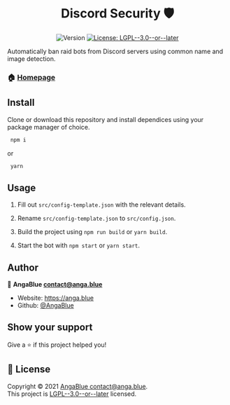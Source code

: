 <h1 align="center">Discord Security 🛡️</h1>
<p align="center">
  <img alt="Version" src="https://img.shields.io/badge/version-1.0.0-blue.svg?cacheSeconds=2592000&label=Version" />
  <a href="https://github.com/AngaBlue/discord-security/blob/master/LICENSE" target="_blank">
    <img alt="License: LGPL--3.0--or--later" src="https://img.shields.io/github/license/AngaBlue/discord-security?color=green" />
  </a>
</p>

Automatically ban raid bots from Discord servers using common name and image detection.

### 🏠 [Homepage](https://github.com/AngaBlue/discord-security)

## Install
Clone or download this repository and install dependices using your package manager of choice.
```sh
 npm i
```
or
```sh
 yarn
```

## Usage
1. Fill out `src/config-template.json` with the relevant details.

2. Rename `src/config-template.json` to `src/config.json`.

3. Build the project using `npm run build` or `yarn build`.

4. Start the bot with `npm start` or `yarn start`.

## Author

👤 **AngaBlue <contact@anga.blue>**

* Website: https://anga.blue
* Github: [@AngaBlue](https://github.com/AngaBlue)

## Show your support

Give a ⭐️ if this project helped you!

## 📝 License

Copyright © 2021 [AngaBlue <contact@anga.blue>](https://github.com/AngaBlue).<br />
This project is [LGPL--3.0--or--later](https://github.com/AngaBlue/discord-security/blob/master/LICENSE) licensed.
